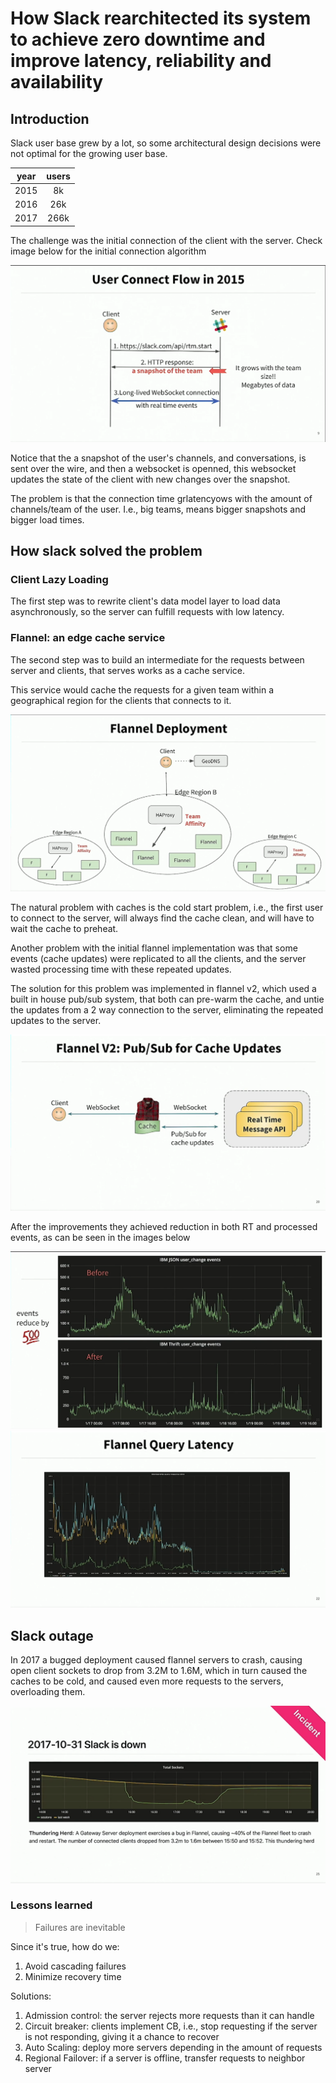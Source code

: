 # How Slack rearchitected its system to achieve zero downtime and improve latency, reliability and availability

## Introduction

Slack user base grew by a lot, so some architectural design decisions were not optimal for the growing user base.

| year | users |
| :-: | :-: |
| 2015 | 8k |
| 2016 | 26k |
| 2017 | 266k |

The challenge was the initial connection of the client with the server. Check image below for the initial connection algorithm

![connection sequence](./img/connection-time.png)


Notice that the a snapshot of the user's channels, and conversations, is sent over the wire, and then a websocket is openned, this websocket updates the state of the client with new changes over the snapshot.

The problem is that the connection time grlatencyows with the amount of channels/team of the user. I.e., big teams, means bigger snapshots and bigger load times.

## How slack solved the problem

### Client Lazy Loading

The first step was to rewrite client's data model layer to load data asynchronously, so the server can fulfill requests with low latency.

### Flannel: an edge cache service

The second step was to build an intermediate for the requests between server and clients, that serves works as a cache service.

This service would cache the requests for a given team within a geographical region for the clients that connects to it.

![flannel deployment](./img/flannel-deployment.png)

The natural problem with caches is the cold start problem, i.e., the first user to connect to the server, will always find the cache clean, and will have to wait the cache to preheat.

Another problem with the initial flannel implementation was that some events (cache updates) were replicated to all the clients, and the server wasted processing time with these repeated updates.

The solution for this problem was implemented in flannel v2, which used a built in house pub/sub system, that both can pre-warm the cache, and untie the updates from a 2 way connection to the server, eliminating the repeated updates to the server.

![flannel pub/sub](./img/pub-sub.png)

After the improvements they achieved reduction in both RT and processed events, as can be seen in the images below

![flannel queries reduction](./img/queries.png)
![flannel latency reduction](./img/RT.png)

## Slack outage

In 2017 a bugged deployment caused flannel servers to crash, causing open client sockets to drop from 3.2M to 1.6M, which in turn caused the caches to be cold, and caused even more requests to the servers, overloading them.


![open sockets](./img/outage.png)

### Lessons learned

> Failures are inevitable

Since it's true, how do we:

1. Avoid cascading failures
2. Minimize recovery time

Solutions:

1. Admission control: the server rejects more requests than it can handle
2. Circuit breaker: clients implement CB, i.e., stop requesting if the server is not responding, giving it a chance to recover
3. Auto Scaling: deploy more servers depending in the amount of requests
4. Regional Failover: if a server is offline, transfer requests to neighbor server
